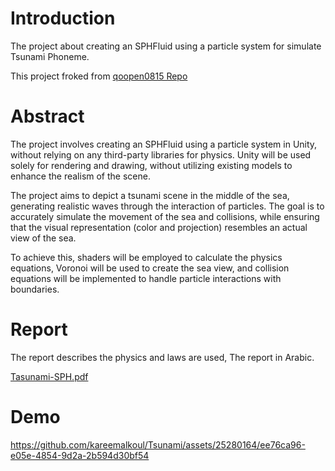 # Introduction  

The project about creating an SPHFluid using a particle system for simulate Tsunami Phoneme.

This project froked from [qoopen0815 Repo](https://github.com/qoopen0815/SPHFluid) 

# Abstract

The project involves creating an SPHFluid using a particle system in Unity, without relying on any third-party libraries for physics. Unity will be used solely for rendering and drawing, without utilizing existing models to enhance the realism of the scene.

The project aims to depict a tsunami scene in the middle of the sea, generating realistic waves through the interaction of particles. The goal is to accurately simulate the movement of the sea and collisions, while ensuring that the visual representation (color and projection) resembles an actual view of the sea.

To achieve this, shaders will be employed to calculate the physics equations, Voronoi will be used to create the sea view, and collision equations will be implemented to handle particle interactions with boundaries.

# Report

The report describes the physics and laws are used, The report in Arabic.

[Tasunami-SPH.pdf](https://github.com/kareemalkoul/Tsunami/files/12060774/Tasunami-SPH.pdf)

# Demo

https://github.com/kareemalkoul/Tsunami/assets/25280164/ee76ca96-e05e-4854-9d2a-2b594d30bf54
